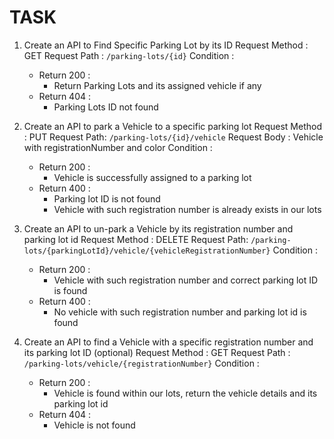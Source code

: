 # TASK

1. Create an API to Find Specific Parking Lot by its ID
Request Method : GET
Request Path : `/parking-lots/{id}`
Condition : 
   - Return 200 : 
     - Return Parking Lots and its assigned vehicle if any
   - Return 404 : 
     - Parking Lots ID not found

2. Create an API to park a Vehicle to a specific parking lot
Request Method : PUT
Request Path: `/parking-lots/{id}/vehicle`
Request Body : Vehicle with registrationNumber and color
Condition : 
   - Return 200 :
     - Vehicle is successfully assigned to a parking lot
   - Return 400 :
     - Parking lot ID is not found
     - Vehicle with such registration number is already exists in our lots

3. Create an API to un-park a Vehicle by its registration number and parking lot id
Request Method : DELETE 
Request Path: `/parking-lots/{parkingLotId}/vehicle/{vehicleRegistrationNumber}`
Condition : 
   - Return 200 : 
     - Vehicle with such registration number and correct parking lot ID is found
   - Return 400 : 
     - No vehicle with such registration number and parking lot id is found

4. Create an API to find a Vehicle with a specific registration number and its parking lot ID (optional)
   Request Method : GET
   Request Path : `/parking-lots/vehicle/{registrationNumber}`
   Condition :
    - Return 200 :
        - Vehicle is found within our lots, return the vehicle details and its parking lot id
    - Return 404 :
        - Vehicle is not found